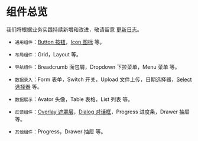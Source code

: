# 组件总览

我们将根据业务实践持续新增和改进，敬请留意 [更新日志](../guide/changelog)。

- `通用组件`：[Button 按钮](./button/index.md)，[Icon 图标](./icon/index.md) 等。

- `布局组件`：Grid，Layout 等。

- `导航组件`：Breadcrumb 面包屑，Dropdown 下拉菜单，Menu 菜单 等。

- `数据录入`：Form 表单，Switch 开关，Upload 文件上传，日期选择器，[Select 选择器](./select/index.md) 等。

- `数据展示`：Avator 头像，Table 表格，List 列表 等。

- `反馈组件`：[Overlay 遮罩层](./overlay/index.md)，[Dialog 对话框](./dialog/index.md)，Progress 进度条，Drawer 抽屉 等。

- `其他组件`：Progress，Drawer 抽屉 等。
